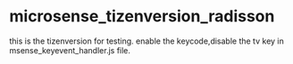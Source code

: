 # microsense_tizenversion_radisson
this is the tizenversion for testing.                                                                                                      enable the keycode,disable the tv key in msense_keyevent_handler.js file.



